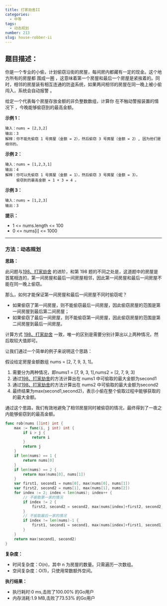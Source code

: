 ```yaml
---
title: 打家劫舍II
categories:
  - 中等
tags:
  - 动态规划
number: 213
slug: house-robber-ii
---
```


## 题目描述：

你是一个专业的小偷，计划偷窃沿街的房屋，每间房内都藏有一定的现金。这个地方所有的房屋都 围成一圈 ，这意味着第一个房屋和最后一个房屋是紧挨着的。同时，相邻的房屋装有相互连通的防盗系统，如果两间相邻的房屋在同一晚上被小偷闯入，系统会自动报警 。

给定一个代表每个房屋存放金额的非负整数数组，计算你 在不触动警报装置的情况下 ，今晚能够偷窃到的最高金额。

**示例 1：**
```
输入：nums = [2,3,2] 
输出：3 
解释：你不能先偷窃 1 号房屋（金额 = 2），然后偷窃 3 号房屋（金额 = 2）, 因为他们是相邻的。
```

**示例 2：**
```
输入：nums = [1,2,3,1] 
输出：4 
解释：你可以先偷窃 1 号房屋（金额 = 1），然后偷窃 3 号房屋（金额 = 3）。 
     偷窃到的最高金额 = 1 + 3 = 4 。
```

**示例 3：**
```
输入：nums = [1,2,3]
输出：3
```



**提示：**
- 1 <= nums.length <= 100 
- 0 <= nums[i] <= 1000

---
### 方法：动态规划

**思路：**

此问题与[198、打家劫舍](../leetcode/198打家劫舍) 的进阶，和第 198 题的不同之处是，这道题中的房屋是首尾相连的，第一间房屋和最后一间房屋相邻，因此第一间房屋和最后一间房屋不能在同一晚上偷窃。

那么，如何才能保证第一间房屋和最后一间房屋不同时偷窃呢？
- 如果偷窃了第一间房屋，则不能偷窃最后一间房屋，因此偷窃房屋的范围是第一间房屋到最后第二间房屋；
- 如果偷窃了最后一间房屋，则不能偷窃第一间房屋，因此偷窃房屋的范围是第二间房屋到最后一间房屋。

计算方式 [198、打家劫舍](../leetcode/198打家劫舍) 一致，唯一的区别是需要分别计算出以上两种情况，然后取较大值即可。

让我们通过一个简单的例子来说明这个思路：

假设给定房屋金额数组 nums = [2, 7, 9, 3, 1]。

1. 需要分为两种情况，即nums1 = [7, 9, 3, 1],nums2 = [2, 7, 9, 3]
2. 通过[198、打家劫舍](../leetcode/198打家劫舍)的方法计算出在 nums1 中可偷取的最大金额为second1
3. 通过[198、打家劫舍](../leetcode/198打家劫舍)的方法计算出在 nums2 中可偷取的最大金额为second2
4. 最终结果为max(second1,second2)，表示小偷在整个偷取过程中能够获取的的最大金额。

通过这个思路，我们有效地避免了相邻房屋同时被偷窃的情况，最终得到了一夜之内能够偷窃到的最高金额。

```go
func rob(nums []int) int {
	max := func(i, j int) int {
		if i > j {
			return i
		}
		return j
	}
	if len(nums) == 1 {
		return nums[0]
	}
	if len(nums) == 2 {
		return max(nums[0], nums[1])
	}
	var first1, second1 = nums[0], max(nums[0], nums[1])
	var first2, second2 = nums[1], max(nums[1], nums[2])
	for index := 2; index < len(nums); index++ {
		// 不偷取第一家的情况
		if index != 2 {
			first2, second2 = second2, max(nums[index]+first2, second2)
		}
		// 不偷取最后一家的情况
		if index != len(nums)-1 {
			first1, second1 = second1, max(nums[index]+first1, second1)
		}
	}
	return max(second1, second2)
}
```

**复杂度：**

- 时间复杂度：O(n)，其中 n 为房屋的数量。只需遍历一次数组。 
- 空间复杂度：O(1)，只使用常数额外空间。

**执行结果：**

- 执行耗时:0 ms,击败了100.00% 的Go用户
- 内存消耗:1.9 MB,击败了73.53% 的Go用户
